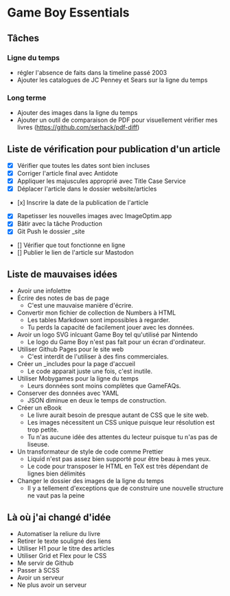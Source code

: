 # Game Boy Essentials
## Tâches

### Ligne du temps
- régler l'absence de faits dans la timeline passé 2003
- Ajouter les catalogues de JC Penney et Sears sur la ligne du temps

### Long terme
- Ajouter des images dans la ligne du temps
- Ajouter un outil de comparaison de PDF pour visuellement vérifier mes livres (https://github.com/serhack/pdf-diff)

## Liste de vérification pour publication d'un article
- [x] Vérifier que toutes les dates sont bien incluses
- [x] Corriger l'article final avec Antidote
- [x] Appliquer les majuscules approprié avec Title Case Service
- [x] Déplacer l'article dans le dossier website/articles
- [x] Inscrire la date de la publication de l'article
- [x] Rapetisser les nouvelles images avec ImageOptim.app
- [x] Bâtir avec la tâche Production
- [x] Git Push le dossier _site
- [] Vérifier que tout fonctionne en ligne
- [] Publier le lien de l'article sur Mastodon

## Liste de mauvaises idées
- Avoir une infolettre
- Écrire des notes de bas de page
  - C'est une mauvaise manière d'écrire.
- Convertir mon fichier de collection de Numbers à HTML
  - Les tables Markdown sont impossibles à regarder.
  - Tu perds la capacité de facilement jouer avec les données.
- Avoir un logo SVG inlcuant Game Boy tel qu'utilisé par Nintendo
  - Le logo du Game Boy n'est pas fait pour un écran d'ordinateur.
- Utiliser Github Pages pour le site web
  - C'est interdit de l'utiliser à des fins commerciales.
- Créer un _includes pour la page d'accueil
  - Le code apparait juste une fois, c'est inutile.
- Utiliser Mobygames pour la ligne du temps
  - Leurs données sont moins complètes que GameFAQs.
- Conserver des données avec YAML
  - JSON diminue en deux le temps de construction.
- Créer un eBook
  - Le livre aurait besoin de presque autant de CSS que le site web.
  - Les images nécessitent un CSS unique puisque leur résolution est trop petite.
  - Tu n'as aucune idée des attentes du lecteur puisque tu n'as pas de liseuse.
- Un transformateur de style de code comme Prettier
  - Liquid n'est pas assez bien supporté pour être beau à mes yeux.
  - Le code pour transposer le HTML en TeX est très dépendant de lignes bien délimités
- Changer le dossier des images de la ligne du temps
  - Il y a tellement d'exceptions que de construire une nouvelle structure ne vaut pas la peine

## Là où j'ai changé d'idée
- Automatiser la reliure du livre
- Retirer le texte souligné des liens
- Utiliser H1 pour le titre des articles
- Utiliser Grid et Flex pour le CSS
- Me servir de Github
- Passer à SCSS
- Avoir un serveur
- Ne plus avoir un serveur